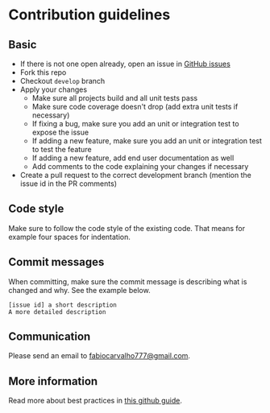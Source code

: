 
# Contribution guidelines

## Basic

- If there is not one open already, open an issue in [GitHub issues](https://github.com/paypal/butterfly/issues)
- Fork this repo
- Checkout `develop` branch
- Apply your changes
  - Make sure all projects build and all unit tests pass
  - Make sure code coverage doesn't drop (add extra unit tests if necessary)
  - If fixing a bug, make sure you add an unit or integration test to expose the issue
  - If adding a new feature, make sure you add an unit or integration test to test the feature
  - If adding a new feature, add end user documentation as well
  - Add comments to the code explaining your changes if necessary
- Create a pull request to the correct development branch (mention the issue id in the PR comments)

## Code style
Make sure to follow the code style of the existing code. That means for example four spaces for indentation.

## Commit messages
When committing, make sure the commit message is describing what is changed and why. See the example below.

    [issue id] a short description
    A more detailed description

## Communication
Please send an email to fabiocarvalho777@gmail.com.

## More information
Read more about best practices in [this github guide](https://guides.github.com/activities/contributing-to-open-source/).
